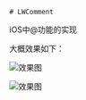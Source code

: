     # LWComment
iOS中@功能的实现

大概效果如下：

![效果图](https://github.com/leoAntu/react-native-kit/blob/master/react_native_kit/img/2018-03-29%2014_18_20.gif)

![效果图](https://upload-images.jianshu.io/upload_images/2026287-49fb5d714260b39a.gif?imageMogr2/auto-orient/strip)

